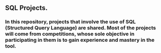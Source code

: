 ## **SQL Projects.**

### In this repository, projects that involve the use of SQL (Structured Query Language) are shared. Most of the projects will come from competitions, whose sole objective in participating in them is to gain experience and mastery in the tool.
